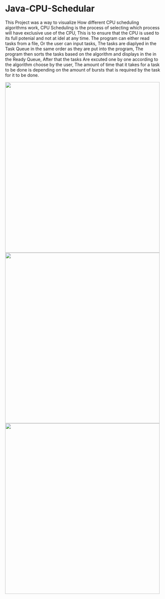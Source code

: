 # Java-CPU-Schedular
This Project was a way to visualize How different CPU scheduling algorithms work, CPU Scheduling is the process of selecting which process will have exclusive use of the CPU, This is to ensure that the CPU is used to its full potenial and not at idel at any time.
The program can either read tasks from a file, Or the user can input tasks, 
The tasks are diaplyed in the Task Queue in the same order as they are put into the program, The program then sorts the tasks based on the algorithm and displays in the in the Ready Queue, After that the tasks Are excuted one by one according to the algorithm choose by the user, The amount of time that it takes for a task to be done is depending on the amount of bursts that is required by the task for it to be done.

<img src="https://github.com/404dn/Java-CPU-Schedular/blob/master/Pictures/selecting%20algorithm.png" width="500" height="550">


<img src="https://github.com/404dn/Java-CPU-Schedular/blob/master/Pictures/ready%20qeue.png" width="500" height="550">




<img src="https://github.com/404dn/Java-CPU-Schedular/blob/master/Pictures/excuting.png" width="500" height="550">








